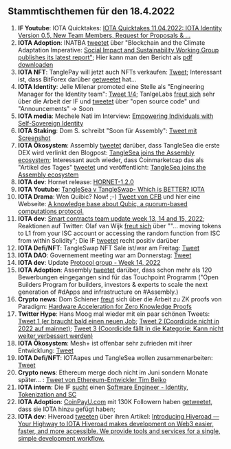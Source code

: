 ## Stammtischthemen für den 18.4.2022

1. **IF Youtube**: IOTA Quicktakes: [IOTA Quicktakes 11.04.2022: IOTA Identity Version 0.5, New Team Members, Request for Proposals & ...](https://www.youtube.com/watch?v=p7OS0cPFHlw)
2. **IOTA Adoption**: INATBA [tweetet](https://twitter.com/INATBA_org/status/1513567793219833857) über "Blockchain and the Climate Adaptation Imperative: [Social Impact and Sustainability Working Group publishes its latest report"](https://inatba.org/reports/blockchain-and-the-climate-adaptation-imperative-social-impact-and-sustainability-working-group-publishes-its-latest-report/); Hier kann man den Bericht als [pdf downloaden](https://inatba.org/wp-content/uploads/2022/04/Resilience-Adaptation-Report-MARCH-2022.pdf)
3. **IOTA NFT**: TanglePay will jetzt auch NFTs verkaufen: [Tweet](https://twitter.com/tanglepaycom/status/1513405981526740992?s=20&t=MXWScVaXThUVAv_nwuUP0Q); Interessant ist, dass BitForex darüber [getweetet](https://twitter.com/bitforexcom/status/1513772698455146496?s=20&t=MXWScVaXThUVAv_nwuUP0Q) hat...
4. **IOTA Identity**: Jelle Milenar promoted eine Stelle als "Engineering Manager for the Identity team": [Tweet 1/4](https://twitter.com/JelleFm/status/1513849307920834560?s=20&t=ZsWE1b9XvFRnY54SgRGqGg); TanlgeLabs [freut sich](https://twitter.com/Tangle_Labs/status/1513937931794370560?s=20&t=kjvFg0Fs2CNgMq4sMKiagQ) sehr über die Arbeit der IF und [tweetet](https://twitter.com/Tangle_Labs/status/1513943835654635520?s=20&t=kjvFg0Fs2CNgMq4sMKiagQ) über "open source code" und "Announcements" -> Soon
5. **IOTA media**: Mechele Nati im Interview: [Empowering Individuals with Self-Sovereign Identity](https://www.kuppingercole.com/events/eic2022/blog/empowering-individuals-with-self-sovereign-identity?ref=linkedinssnati)
6. **IOTA Staking**: Dom S. schreibt "Soon für Assembly": [Tweet mit Screenshot](https://twitter.com/lluisin_alpha/status/1513631836253175810?s=20&t=cjb2Rp-zW4Or5Vd5rXATfw)
7. **IOTA Ökosystem**: Assembly [tweetet](https://twitter.com/assembly_net/status/1513866062915411975?s=20&t=zRrK4heMVboKuktBXwgwgQ) darüber, dass TangleSea die erste DEX wird verlinkt den Blogpost: [TangleSea joins the Assembly ecosystem](https://blog.assembly.sc/tanglesea-joins-the-assembly-ecosystem/); Interessant auch wieder, dass Coinmarketcap das als "Artikel des Tages" [tweetet](https://twitter.com/CoinMarketCap/status/1514072981932281859?s=20&t=kjvFg0Fs2CNgMq4sMKiagQ) und veröffentlicht: [TangleSea joins the Assembly ecosystem](https://coinmarketcap.com/alexandria/signals/26214)
8. **IOTA dev**: Hornet release: [HORNET-1.2.0](https://github.com/gohornet/hornet/releases/tag/v1.2.0)
9. **IOTA Youtube**: [TangleSea v TangleSwap- Which is BETTER? IOTA](https://www.youtube.com/watch?v=e94k57jn7AM)
10. **IOTA Drama**: Wen Quibic? Now! ;-) [Tweet von CFB](https://twitter.com/c___f___b/status/1514213834952740878?s=20&t=kjvFg0Fs2CNgMq4sMKiagQ) und hier eine Webseite: [A knowledge base about Qubic, a quorum-based computations protocol.](https://www.computors.org/)
11. **IOTA dev**: [Smart contracts team update week 13, 14 and 15, 2022](https://github.com/iotaledger/engineering-updates/discussions/23); Reaktionen auf Twitter: Olaf van Wijk [freut sich](https://twitter.com/ovanwijk/status/1514187476482629636?s=20&t=kjvFg0Fs2CNgMq4sMKiagQ) über ""... moving tokens to L1 from your ISC account or accessing the random function from ISC from within Solidity"; Die IF [tweetet](https://twitter.com/iota/status/1514483654218731520?s=20&t=rtvoqHwQyet1H6t-B0vlqA) recht positiv darüber
12. **IOTA Defi/NFT**: TangleSwap NFT Sale ist/war am Freitag: [Tweet](https://twitter.com/TangleSwapE/status/1514170297896816643?s=20&t=kjvFg0Fs2CNgMq4sMKiagQ)
13. **IOTA DAO**: Governement meeting war am Donnerstag: [Tweet](https://twitter.com/PhyloIota/status/1514222288367157248?s=20&t=kjvFg0Fs2CNgMq4sMKiagQ)
14. **IOTA dev**: Update [Protocol group - Week 14, 2022](https://github.com/iotaledger/research-updates/discussions/27)
15. **IOTA Adoption**: Assembly [tweetet](https://twitter.com/assembly_net/status/1514272771047665687?s=20&t=rtvoqHwQyet1H6t-B0vlqA) darüber, dass schon mehr als 120 Bewerbungen eingegangen sind für das Touchpoint Programm ("Open Builders Program for builders, investors & experts to scale the next generation of #dApps and infrastructure on #Assembly.)
16. **Crypto news**: Dom Schiener [freut](https://twitter.com/DomSchiener/status/1514363908160724997?s=20&t=rtvoqHwQyet1H6t-B0vlqA) sich über die Arbeit zu ZK proofs von Paradigm: [Hardware Acceleration for Zero Knowledge Proofs](https://www.paradigm.xyz/2022/04/zk-hardware)
17. **Twitter Hype**: Hans Moog mal wieder mit ein paar schönen Tweets: [Tweet 1 (er braucht bald einen neuen Job](https://twitter.com/hus_qy/status/1514282546246438919?s=20&t=rtvoqHwQyet1H6t-B0vlqA); [Tweet 2 (Coordicide nicht in 2022 auf mainnet)](https://twitter.com/hus_qy/status/1514401983129694208?s=20&t=rtvoqHwQyet1H6t-B0vlqA); [Tweet 3 (Coordicide fällt in die Kategorie: Kann nicht weiter verbessert werden)](https://twitter.com/hus_qy/status/1514286616331931660?s=20&t=rtvoqHwQyet1H6t-B0vlqA)
18. **IOTA Ökosystem**: Mesh+ ist offenbar sehr zufrieden mit ihrer Entwicklung: [Tweet](https://twitter.com/iotaMESH/status/1513822516837560322?s=20&t=rtvoqHwQyet1H6t-B0vlqA)
19. **IOTA Defi/NFT**: IOTAapes und TangleSea wollen zusammenarbeiten: [Tweet](https://twitter.com/ShimmerSeaDEX/status/1514242005882134531?s=20&t=ndbzHIZyOIp2UVbxF0CDlw)
20. **Crypto news**: Ethereum merge doch nicht im Juni sondern Monate später... : [Tweet von Ethereum-Entwickler Tim Beiko](https://twitter.com/TimBeiko/status/1514010098145759232?s=20&t=dYgAcjYg2OpOzUCMNnUH6w)
21. **IOTA intern**: Die IF [sucht](https://twitter.com/iota/status/1514529063318298624?s=20&t=QA8M9UMFTXP702KR3jtitQ) einen [Software Engineer - Identity, Tokenization and SC](https://iota.bamboohr.com/jobs/view.php?id=186&source=other)
22. **IOTA Adoption**: [CoinPayU.com](https://www.coinpayu.com/) mit 130K Followern haben [getweetet](https://twitter.com/CoinPayU/status/1514516165770596360?s=20&t=NOtJ0QQsGAPwa4jySGTMrg), dass sie IOTA hinzu gefügt haben; 
23. **IOTA dev**: Hiveroad [tweeten](https://twitter.com/Hiveroad/status/1514556853530857472?s=20&t=NOtJ0QQsGAPwa4jySGTMrg) über ihren Artikel: [Introducing Hiveroad — Your Highway to IOTA
Hiveroad makes development on Web3 easier, faster, and more accessible. We provide tools and services for a single, simple development workflow.](https://medium.com/hiveroad/introducing-hiveroad-your-highway-to-iota-9ef71c8ae1b0) 
